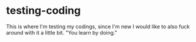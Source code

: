 # testing-coding
This is where I'm testing my codings, since I'm new I would like to also fuck around with it a little bit. "You learn by doing."
